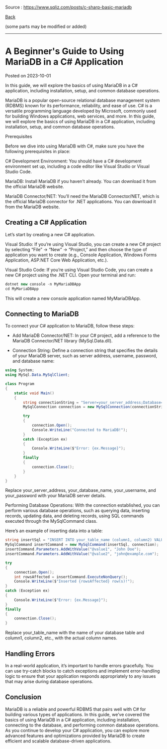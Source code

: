 
Source : https://www.sqliz.com/posts/c-sharp-basic-mariadb

[Back](../readme.md)

(some parts may be modified or added)

---

# A Beginner's Guide to Using MariaDB in a C# Application

Posted on 2023-10-01

In this guide, we will explore the basics of using MariaDB in a C# application, including installation, setup, and common database operations.

MariaDB is a popular open-source relational database management system (RDBMS) known for its performance, reliability, and ease of use. C# is a versatile programming language developed by Microsoft, commonly used for building Windows applications, web services, and more. In this guide, we will explore the basics of using MariaDB in a C# application, including installation, setup, and common database operations.

Prerequisites

Before we dive into using MariaDB with C#, make sure you have the following prerequisites in place:

C# Development Environment: You should have a C# development environment set up, including a code editor like Visual Studio or Visual Studio Code.

MariaDB: Install MariaDB if you haven’t already. You can download it from the official MariaDB website.

MariaDB Connector/NET: You’ll need the MariaDB Connector/NET, which is the official MariaDB connector for .NET applications. You can download it from the MariaDB website.

## Creating a C# Application

Let’s start by creating a new C# application.

Visual Studio: If you’re using Visual Studio, you can create a new C# project by selecting “File” -> “New” -> “Project,” and then choose the type of application you want to create (e.g., Console Application, Windows Forms Application, ASP.NET Core Web Application, etc.).

Visual Studio Code: If you’re using Visual Studio Code, you can create a new C# project using the .NET CLI. Open your terminal and run:

```cs
dotnet new console -n MyMariaDBApp
cd MyMariaDBApp

```
This will create a new console application named MyMariaDBApp.

## Connecting to MariaDB

To connect your C# application to MariaDB, follow these steps:

- Add MariaDB Connector/NET: In your C# project, add a reference to the MariaDB Connector/NET library (MySql.Data.dll).

- Connection String: Define a connection string that specifies the details of your MariaDB server, such as server address, username, password, and database name:

```cs
using System;
using MySql.Data.MySqlClient;

class Program
{
    static void Main()
    {
        string connectionString = "Server=your_server_address;Database=your_database_name;User=your_username;Password=your_password;";
        MySqlConnection connection = new MySqlConnection(connectionString);

        try
        {
            connection.Open();
            Console.WriteLine("Connected to MariaDB!");
        }
        catch (Exception ex)
        {
            Console.WriteLine($"Error: {ex.Message}");
        }
        finally
        {
            connection.Close();
        }
    }
}

```

Replace your_server_address, your_database_name, your_username, and your_password with your MariaDB server details.

Performing Database Operations: With the connection established, you can perform various database operations, such as querying data, inserting records, updating data, and deleting records, using SQL commands executed through the MySqlCommand class.

Here’s an example of inserting data into a table:

```cs
string insertSql = "INSERT INTO your_table_name (column1, column2) VALUES (@value1, @value2)";
MySqlCommand insertCommand = new MySqlCommand(insertSql, connection);
insertCommand.Parameters.AddWithValue("@value1", "John Doe");
insertCommand.Parameters.AddWithValue("@value2", "john@example.com");

try
{
    connection.Open();
    int rowsAffected = insertCommand.ExecuteNonQuery();
    Console.WriteLine($"Inserted {rowsAffected} row(s)!");
}
catch (Exception ex)
{
    Console.WriteLine($"Error: {ex.Message}");
}
finally
{
    connection.Close();
}

```

Replace your_table_name with the name of your database table and column1, column2, etc., with the actual column names.

## Handling Errors

In a real-world application, it’s important to handle errors gracefully. You can use try-catch blocks to catch exceptions and implement error-handling logic to ensure that your application responds appropriately to any issues that may arise during database operations.

## Conclusion

MariaDB is a reliable and powerful RDBMS that pairs well with C# for building various types of applications. In this guide, we’ve covered the basics of using MariaDB in a C# application, including installation, connecting to the database, and performing common database operations. As you continue to develop your C# application, you can explore more advanced features and optimizations provided by MariaDB to create efficient and scalable database-driven applications.